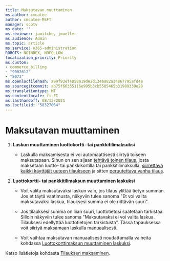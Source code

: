 ```yaml
---
title: Maksutavan muuttaminen
ms.author: cmcatee
author: cmcatee-MSFT
manager: scotv
ms.date: ''
ms.reviewer: jamitche, jmueller
ms.audience: Admin
ms.topic: article
ms.service: o365-administration
ROBOTS: NOINDEX, NOFOLLOW
localization_priority: Priority
ms.custom:
- commerce_billing
- "9002612"
- "5073"
ms.openlocfilehash: a99f93ef4858a19de2d134a882a34867795afd4e
ms.sourcegitcommit: ab75f66355116e995b3cb5505465b31989339e28
ms.translationtype: MT
ms.contentlocale: fi-FI
ms.lasthandoff: 08/13/2021
ms.locfileid: "58327064"
---
```

# <a name="change-payment-method-fromto"></a>Maksutavan muuttaminen

1. **Laskun muuttaminen luottokortti- tai pankkitilimaksuksi**

    - Laskulla maksamisesta ei voi automaattisesti siirtyä toiseen maksutapaan. Sinun on sen sijaan [tehtävä toinen tilaus](https://docs.microsoft.com/microsoft-365/commerce/try-or-buy-microsoft-365#buy-a-different-subscription), josta maksetaan luotto- tai pankkikortilla tai pankkitilimaksulla, [siirrettävä kaikki käyttäjät uuteen tilaukseen](https://docs.microsoft.com/microsoft-365/commerce/subscriptions/move-users-different-subscription) ja sitten [peruutettava vanha tilaus](https://docs.microsoft.com/microsoft-365/commerce/subscriptions/cancel-your-subscription).

2. **Luottokortti- tai pankkitilimaksun muuttaminen laskuksi**

    - Voit valita maksutavaksi laskun vain, jos tilaus ylittää tietyn summan. Jos et täytä vaatimusta, näkyviin tulee sanoma "Et voi valita maksutavaksi laskua, tilauksesi summa ei ole riittävän suuri".

    - Jos tilauksesi summa on liian suuri, luottotietosi saatetaan tarkistaa. Silloin näkyviin tulee sanoma "Maksutavaksi ei voi valita laskua. Tilauksesi edellyttää luottotietojen tarkistusta". Tässä tapauksessa voit siirtyä maksamaan laskulla manuaalisesti.

    - Voit vaihtaa maksutavan manuaalisesti noudattamalla vaiheita kohdassa [Luottokorttimaksun muuttaminen laskuksi](how-do-i-change-from-credit-card-payments-to-invoice.md).

Katso lisätietoja kohdasta [Tilauksen maksaminen](https://docs.microsoft.com/microsoft-365/commerce/billing-and-payments/pay-for-your-subscription).
